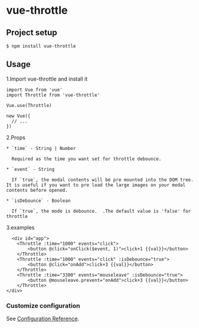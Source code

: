 # vue-throttle

## Project setup

```
$ npm install vue-throttle
```

## Usage
1.Import vue-throttle and install it
```
import Vue from 'vue'
import Throttle from 'vue-throttle'

Vue.use(Throttle)

new Vue({
  // ...
})
```
2.Props

```
* `time` - String | Number

  Required as the time you want set for throttle debounce.

* `event` - String

  If `true`, the modal contents will be pre mounted into the DOM tree. It is useful if you want to pre load the large images on your modal contents before opened.

* `isDebounce` - Boolean

  If `true`, the mode is debounce.  .The default value is 'false' for throttle
```

3.examples

```
  <div id="app">
    <Throttle :time="1000" events="click">
        <button @click="onClick($event, 1)">click+1 {{val}}</button>
    </Throttle>
    <Throttle :time="1000" events="click" :isDebounce="true">
        <button @click="onAdd">click+3 {{val}}</button>
    </Throttle>
    <Throttle :time="3300" events="mouseleave" :isDebounce="true">
        <button @mouseleave.prevent="onAdd">click+3 {{val}}</button>
    </Throttle>
</div>
```

### Customize configuration
See [Configuration Reference](https://cli.vuejs.org/config/).
